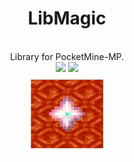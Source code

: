 <div align="center">
    <h1>LibMagic</h1>
    <br>
    <a>Library for PocketMine-MP.</a>
    <br>
    <img src="https://img.shields.io/badge/author-LootSpace369-blue">
    <img src="https://img.shields.io/badge/feature-utilities-purple">
    <br>
    <img src="icon.png" height=128px>
</div>
